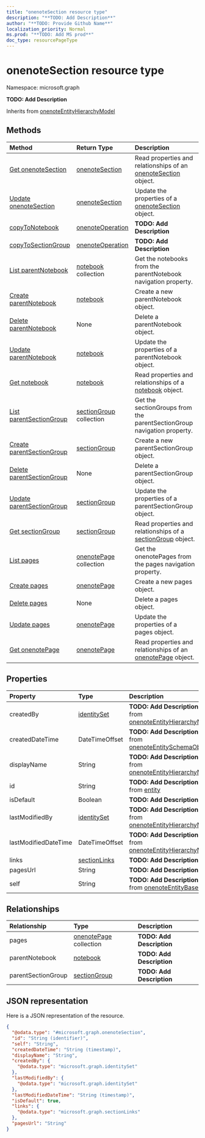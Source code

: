 ```yaml
---
title: "onenoteSection resource type"
description: "**TODO: Add Description**"
author: "**TODO: Provide Github Name**"
localization_priority: Normal
ms.prod: "**TODO: Add MS prod**"
doc_type: resourcePageType
---
```


# onenoteSection resource type


Namespace: microsoft.graph

**TODO: Add Description**


Inherits from [onenoteEntityHierarchyModel](../resources/onenoteentityhierarchymodel.md)

## Methods
|Method|Return Type|Description|
|:---|:---|:---|
|[Get onenoteSection](../api/onenotesection-get.md)|[onenoteSection](../resources/onenotesection.md)|Read properties and relationships of an [onenoteSection](../resources/onenotesection.md) object.|
|[Update onenoteSection](../api/onenotesection-update.md)|[onenoteSection](../resources/onenotesection.md)|Update the properties of a [onenoteSection](../resources/onenotesection.md) object.|
|[copyToNotebook](../api/onenotesection-copytonotebook.md)|[onenoteOperation](../resources/onenoteoperation.md)|**TODO: Add Description**|
|[copyToSectionGroup](../api/onenotesection-copytosectiongroup.md)|[onenoteOperation](../resources/onenoteoperation.md)|**TODO: Add Description**|
|[List parentNotebook](../api/onenotesection-list-parentnotebook.md)|[notebook](../resources/notebook.md) collection|Get the notebooks from the parentNotebook navigation property.|
|[Create parentNotebook](../api/onenotesection-post-parentnotebook.md)|[notebook](../resources/notebook.md)|Create a new parentNotebook object.|
|[Delete parentNotebook](../api/onenotesection-delete-parentnotebook.md)|None|Delete a parentNotebook object.|
|[Update parentNotebook](../api/onenotesection-update-parentnotebook.md)|[notebook](../resources/notebook.md)|Update the properties of a parentNotebook object.|
|[Get notebook](../api/notebook-get.md)|[notebook](../resources/notebook.md)|Read properties and relationships of a [notebook](../resources/notebook.md) object.|
|[List parentSectionGroup](../api/onenotesection-list-parentsectiongroup.md)|[sectionGroup](../resources/sectiongroup.md) collection|Get the sectionGroups from the parentSectionGroup navigation property.|
|[Create parentSectionGroup](../api/onenotesection-post-parentsectiongroup.md)|[sectionGroup](../resources/sectiongroup.md)|Create a new parentSectionGroup object.|
|[Delete parentSectionGroup](../api/onenotesection-delete-parentsectiongroup.md)|None|Delete a parentSectionGroup object.|
|[Update parentSectionGroup](../api/onenotesection-update-parentsectiongroup.md)|[sectionGroup](../resources/sectiongroup.md)|Update the properties of a parentSectionGroup object.|
|[Get sectionGroup](../api/sectiongroup-get.md)|[sectionGroup](../resources/sectiongroup.md)|Read properties and relationships of a [sectionGroup](../resources/sectiongroup.md) object.|
|[List pages](../api/onenotesection-list-pages.md)|[onenotePage](../resources/onenotepage.md) collection|Get the onenotePages from the pages navigation property.|
|[Create pages](../api/onenotesection-post-pages.md)|[onenotePage](../resources/onenotepage.md)|Create a new pages object.|
|[Delete pages](../api/onenotesection-delete-pages.md)|None|Delete a pages object.|
|[Update pages](../api/onenotesection-update-pages.md)|[onenotePage](../resources/onenotepage.md)|Update the properties of a pages object.|
|[Get onenotePage](../api/onenotepage-get.md)|[onenotePage](../resources/onenotepage.md)|Read properties and relationships of an [onenotePage](../resources/onenotepage.md) object.|

## Properties
|Property|Type|Description|
|:---|:---|:---|
|createdBy|[identitySet](../resources/identityset.md)|**TODO: Add Description** Inherited from [onenoteEntityHierarchyModel](../resources/onenoteentityhierarchymodel.md)|
|createdDateTime|DateTimeOffset|**TODO: Add Description** Inherited from [onenoteEntitySchemaObjectModel](../resources/onenoteentityschemaobjectmodel.md)|
|displayName|String|**TODO: Add Description** Inherited from [onenoteEntityHierarchyModel](../resources/onenoteentityhierarchymodel.md)|
|id|String|**TODO: Add Description** Inherited from [entity](../resources/entity.md)|
|isDefault|Boolean|**TODO: Add Description**|
|lastModifiedBy|[identitySet](../resources/identityset.md)|**TODO: Add Description** Inherited from [onenoteEntityHierarchyModel](../resources/onenoteentityhierarchymodel.md)|
|lastModifiedDateTime|DateTimeOffset|**TODO: Add Description** Inherited from [onenoteEntityHierarchyModel](../resources/onenoteentityhierarchymodel.md)|
|links|[sectionLinks](../resources/sectionlinks.md)|**TODO: Add Description**|
|pagesUrl|String|**TODO: Add Description**|
|self|String|**TODO: Add Description** Inherited from [onenoteEntityBaseModel](../resources/onenoteentitybasemodel.md)|

## Relationships
|Relationship|Type|Description|
|:---|:---|:---|
|pages|[onenotePage](../resources/onenotepage.md) collection|**TODO: Add Description**|
|parentNotebook|[notebook](../resources/notebook.md)|**TODO: Add Description**|
|parentSectionGroup|[sectionGroup](../resources/sectiongroup.md)|**TODO: Add Description**|

## JSON representation
Here is a JSON representation of the resource.
<!-- {
  "blockType": "resource",
  "keyProperty": "id",
  "@odata.type": "microsoft.graph.onenoteSection",
  "baseType": "microsoft.graph.onenoteEntityHierarchyModel",
  "openType": false
}
-->
``` json
{
  "@odata.type": "#microsoft.graph.onenoteSection",
  "id": "String (identifier)",
  "self": "String",
  "createdDateTime": "String (timestamp)",
  "displayName": "String",
  "createdBy": {
    "@odata.type": "microsoft.graph.identitySet"
  },
  "lastModifiedBy": {
    "@odata.type": "microsoft.graph.identitySet"
  },
  "lastModifiedDateTime": "String (timestamp)",
  "isDefault": true,
  "links": {
    "@odata.type": "microsoft.graph.sectionLinks"
  },
  "pagesUrl": "String"
}
```

